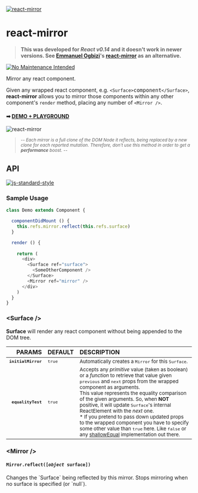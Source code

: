 [![react-mirror](http://37.187.9.5/public/mirror.gif)](http://theadd.github.io/react-mirror/demos/react-motion-demo2/)
# react-mirror

> **This was developed for _React v0.14_ and it doesn't work in newer versions. See [Emmanuel Ogbizi](https://github.com/iamogbz)'s [react-mirror](https://github.com/iamogbz/react-mirror ) as an alternative.**

[![No Maintenance Intended](https://unmaintained.tech/badge.svg)](https://unmaintained.tech/)

Mirror any react component.

Given any wrapped react component, e.g. `<Surface>`<kbd>component</kbd>`</Surface>`, **react-mirror** allows you to mirror those components within any other component's `render` method, placing any number of `<Mirror />`.

#### &#10145; [DEMO + PLAYGROUND](http://theadd.github.io/react-mirror)
![react-mirror](http://37.187.9.5/public/cube-of-mirrors.gif)

<blockquote><sup>-- <em>Each mirror is a full clone of the DOM Node it reflects, being replaced by a new clone for each reported mutation. Therefore, don't use this method in order to get a <strong>performance</strong> boost.</em> --</sup></blockquote>


## **API** 

[![js-standard-style](https://cdn.rawgit.com/feross/standard/master/badge.svg)](https://github.com/feross/standard)

### **Sample Usage**

```js
class Demo extends Component {

  componentDidMount () {
    this.refs.mirror.reflect(this.refs.surface)
  }

  render () {
  
    return (
      <div>
        <Surface ref="surface">
          <SomeOtherComponent />
        </Surface>
        <Mirror ref="mirror" />
      </div>
    )
  }
}
```

### **&lt;Surface /&gt;**

**Surface** will render any react component without being appended to the DOM tree.

PARAMS | DEFAULT | DESCRIPTION
------:|:--------|:------------------------
<sub>__`initialMirror`__</sub>   | <sub>`true`</sub>  | <sub>Automatically creates a `Mirror` for this `Surface`.</sub>
<sub>__`equalityTest`__</sub>   | <sub>`true`</sub>  | <sub>Accepts any *primitive* value (taken as boolean) or a <var>function</var> to retrieve that value given `previous` and `next` props from the wrapped component as arguments.<br />This value represents the equality comparison of the given arguments. So, when **NOT** positive, it will update `Surface`'s internal ReactElement with the *next* one.<br />* If you pretend to pass down updated props to the wrapped component you have to specify some other value than `true` here. Like `false` or any [shallowEqual](https://github.com/gaearon/react-pure-render/blob/master/src/shallowEqual.js) implementation out there.</sub>


### **&lt;Mirror /&gt;**

<h4><code><kbd>Mirror</kbd>.reflect([<var>object</var> <kbd>surface</kbd>])</code></h4>
Changes the `Surface` being reflected by this mirror. Stops mirroring when no surface is specified (or `null`).
